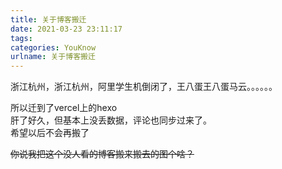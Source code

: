 ```yaml
---
title: 关于博客搬迁
date: 2021-03-23 23:11:17
tags:
categories: YouKnow
urlname: 关于博客搬迁
---
```

<!--markdown-->
浙江杭州，浙江杭州，阿里学生机倒闭了，王八蛋王八蛋马云。。。。。。  

所以迁到了vercel上的hexo  
肝了好久，但基本上没丢数据，评论也同步过来了。  
希望以后不会再搬了  
<!-- more -->
~~你说我把这个没人看的博客搬来搬去的图个啥？~~